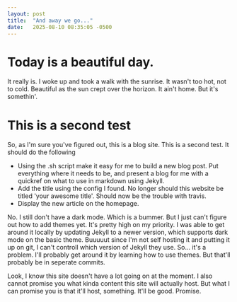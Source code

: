 ```yaml
---
layout: post
title:  "And away we go..."
date:   2025-08-10 08:35:05 -0500
---
```

# Today is a beautiful day. 
It really is. I woke up and took a walk with the sunrise. It wasn't too hot, not to cold. Beautiful as the sun crept over the horizon. It ain't home. But it's somethin'. 

# This is a second test
So, as I'm sure you've figured out, this is a blog site. This is a second test. It should do the following 
- Using the .sh script make it easy for me to build a new blog post. Put everything where it needs to be, and present a blog for me with a quickref on what to use in markdown using Jekyll. 
- Add the title using the config I found. No longer should this website be titled 'your awesome title'. Should now be the trouble with travis. 
- Display the new article on the homepage.

No. I still don't have a dark mode. Which is a bummer. But I just can't figure out how to add themes yet. It's pretty high on my priority. I was able to get around it locally by updating Jekyll to a newer version, which supports dark mode on the basic theme. Buuuuut since I'm not self hosting it and putting it up on git, I can't controll which version of Jekyll they use. So... it's a problem. I'll probably get around it by learning how to use themes. But that'll probably be in seperate commits. 

Look, I know this site doesn't have a lot going on at the moment. I also cannot promise you what kinda content this site will actually host. But what I can promise you is that it'll host, something. It'll be good. Promise. 
